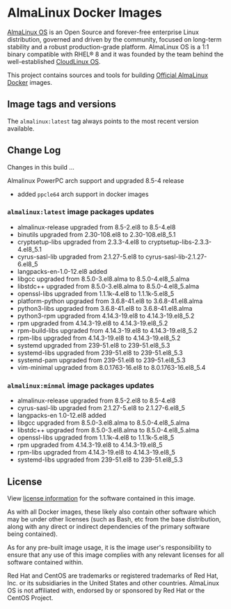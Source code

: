 # AlmaLinux Docker Images

[AlmaLinux OS](https://almalinux.org/) is an Open Source and forever-free
enterprise Linux distribution, governed and driven by the community, focused
on long-term stability and a robust production-grade platform. AlmaLinux OS
is a 1:1 binary compatible with RHEL® 8 and it was founded by the team behind
the well-established [CloudLinux OS](https://www.cloudlinux.com/all-products/product-overview/cloudlinuxos).

This project contains sources and tools for building [Official AlmaLinux Docker](https://hub.docker.com/_/almalinux)
images.

## Image tags and versions

The `almalinux:latest` tag always points to the most recent version available.

## Change Log

Changes in this build ...

Almalinux PowerPC arch support and upgraded 8.5-4 release

- added `ppcle64` arch support in docker images

### `almalinux:latest` image packages updates

- almalinux-release upgraded from 8.5-2.el8 to 8.5-4.el8
- binutils upgraded from 2.30-108.el8 to 2.30-108.el8_5.1
- cryptsetup-libs upgraded from 2.3.3-4.el8 to cryptsetup-libs-2.3.3-4.el8_5.1
- cyrus-sasl-lib upgraded from 2.1.27-5.el8 to cyrus-sasl-lib-2.1.27-6.el8_5
- langpacks-en-1.0-12.el8 added
- libgcc upgraded from 8.5.0-3.el8.alma to 8.5.0-4.el8_5.alma
- libstdc++ upgraded from 8.5.0-3.el8.alma to 8.5.0-4.el8_5.alma
- openssl-libs upgraded from 1.1.1k-4.el8 to 1.1.1k-5.el8_5
- platform-python upgraded from 3.6.8-41.el8 to 3.6.8-41.el8.alma
- python3-libs upgraded from 3.6.8-41.el8 to 3.6.8-41.el8.alma
- python3-rpm upgraded from 4.14.3-19.el8 to 4.14.3-19.el8_5.2
- rpm upgraded from 4.14.3-19.el8 to 4.14.3-19.el8_5.2
- rpm-build-libs upgraded from 4.14.3-19.el8 to 4.14.3-19.el8_5.2
- rpm-libs upgraded from 4.14.3-19.el8 to 4.14.3-19.el8_5.2
- systemd upgraded from 239-51.el8 to 239-51.el8_5.3
- systemd-libs upgraded from 239-51.el8 to 239-51.el8_5.3
- systemd-pam upgraded from 239-51.el8 to 239-51.el8_5.3
- vim-minimal upgraded from 8.0.1763-16.el8 to 8.0.1763-16.el8_5.4

### `almalinux:minmal` image packages updates

- almalinux-release upgraded from 8.5-2.el8 to 8.5-4.el8
- cyrus-sasl-lib upgraded from 2.1.27-5.el8 to 2.1.27-6.el8_5
- langpacks-en 1.0-12.el8 added
- libgcc upgraded from 8.5.0-3.el8.alma to 8.5.0-4.el8_5.alma
- libstdc++ upgraded from 8.5.0-3.el8.alma to 8.5.0-4.el8_5.alma
- openssl-libs upgraded from 1.1.1k-4.el8 to 1.1.1k-5.el8_5
- rpm upgraded from 4.14.3-19.el8 to 4.14.3-19.el8_5
- rpm-libs upgraded from 4.14.3-19.el8 to 4.14.3-19.el8_5
- systemd-libs upgraded from 239-51.el8 to 239-51.el8_5.3

## License

View [license information](https://almalinux.org/legal/licensing-policy/) for
the software contained in this image.

As with all Docker images, these likely also contain other software which may
be under other licenses (such as Bash, etc from the base distribution, along
with any direct or indirect dependencies of the primary software being
contained).

As for any pre-built image usage, it is the image user's responsibility to
ensure that any use of this image complies with any relevant licenses for all
software contained within.

Red Hat and CentOS are trademarks or registered trademarks of Red Hat, Inc.
or its subsidiaries in the United States and other countries.
AlmaLinux OS is not affiliated with, endorsed by or sponsored by Red Hat or
the CentOS Project.